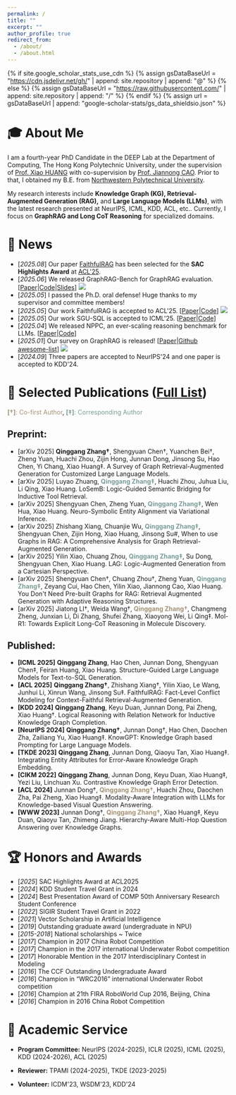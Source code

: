 ```yaml
---
permalink: /
title: ""
excerpt: ""
author_profile: true
redirect_from: 
  - /about/
  - /about.html
---
```


{% if site.google_scholar_stats_use_cdn %}
{% assign gsDataBaseUrl = "https://cdn.jsdelivr.net/gh/" | append: site.repository | append: "@" %}
{% else %}
{% assign gsDataBaseUrl = "https://raw.githubusercontent.com/" | append: site.repository | append: "/" %}
{% endif %}
{% assign url = gsDataBaseUrl | append: "google-scholar-stats/gs_data_shieldsio.json" %}

<span class='anchor' id='about-me'></span>

# 🎓 About Me

I am a fourth-year PhD Candidate in the DEEP Lab at the Department of Computing, The Hong Kong Polytechnic University, under the supervision of [Prof. Xiao HUANG](https://www4.comp.polyu.edu.hk/~xiaohuang/index.html) with co-supervision by [Prof. Jiannong CAO](https://www4.comp.polyu.edu.hk/~csjcao/). Prior to that, I obtained my B.E. from [Northwestern Polytechnical University](https://www.nwpu.edu.cn/).

My research interests include **Knowledge Graph (KG), Retrieval-Augmented Generation (RAG),** and **Large Language Models (LLMs)**, with the latest research presented at NeurIPS, ICML, KDD, ACL, etc.. Currently, I focus on **GraphRAG and Long CoT Reasoning** for specialized domains.

# 🎉 News
- [*2025.08*] Our paper [FaithfulRAG](https://arxiv.org/abs/2506.08938) has been selected for the **SAC Highlights Award** at [ACL'25](https://2025.aclweb.org/program/awards/#sac-highlights).
- [*2025.06*] We released GraphRAG-Bench for GraphRAG evaluation. [[Paper](https://arxiv.org/abs/2506.05690)\|[Code](https://github.com/GraphRAG-Bench/GraphRAG-Benchmark)\|[Slides](https://docs.google.com/presentation/d/1q8K2RgsDYktkEIDp9Lqpb9WwBCBHT_L5/edit?slide=id.p1#slide=id.p1)] [![](https://img.shields.io/github/stars/GraphRAG-Bench/GraphRAG-Benchmark)](https://github.com/GraphRAG-Bench/GraphRAG-Benchmark)
- [*2025.05*] I passed the Ph.D. oral defense! Huge thanks to my supervisor and committee members!
- [*2025.05*] Our work FaithfulRAG is accepted to ACL'25. [[Paper](https://arxiv.org/abs/2506.08938)\|[Code](https://github.com/XMUDeepLIT/Faithful-RAG)] [![](https://img.shields.io/github/stars/XMUDeepLIT/Faithful-RAG)](https://github.com/XMUDeepLIT/Faithful-RAG)
- [*2025.05*] Our work SGU-SQL is accepted to ICML'25. [[Paper](https://arxiv.org/abs/2402.13284)\|[Code](https://github.com/Qing145/Text-to-SQL)] 
- [*2025.04*] We released NPPC, an ever-scaling reasoning benchmark for LLMs. [[Paper](https://arxiv.org/abs/2504.11239)\|[Code](https://github.com/SMU-DIGA/nppc)]
- [*2025.01*] Our survey on GraphRAG is released! [[Paper](https://arxiv.org/abs/2501.13958)\|[Github awesome-list](https://github.com/DEEP-PolyU/Awesome-GraphRAG)] [![](https://img.shields.io/github/stars/DEEP-PolyU/Awesome-GraphRAG)](https://github.com/DEEP-PolyU/Awesome-GraphRAG)
- [*2024.09*] Three papers are accepted to NeurIPS'24 and one paper is accepted to KDD'24.

# 📔 Selected Publications ([Full List](https://scholar.google.com/citations?user=eF8PATI7r3IC&hl=en))
<span style="color: #a39274">**[†]**: Co-first Author</span>, <span style="color: #7A9D96">**[‡]**: Corresponding Author</span>

## Preprint:
- [arXiv 2025] **Qinggang Zhang†**, Shengyuan Chen†, Yuanchen Bei†, Zheng Yuan, Huachi Zhou, Zijin Hong, Junnan Dong, Jinsong Su, Hao Chen, Yi Chang, Xiao Huang‡. A Survey of Graph Retrieval-Augmented Generation for Customized Large Language Models.
- [arXiv 2025] Luyao Zhuang, <span style="color: #7A9D96">**Qinggang Zhang‡**</span>, Huachi Zhou, Juhua Liu, Li Qing, Xiao Huang. LoSemB: Logic-Guided Semantic Bridging for Inductive Tool Retrieval.
- [arXiv 2025] Shengyuan Chen, Zheng Yuan, <span style="color: #7A9D96">**Qinggang Zhang‡**</span>, Wen Hua, Xiao Huang. Neuro-Symbolic Entity Alignment via Variational Inference.
- [arXiv 2025] Zhishang Xiang, Chuanjie Wu, <span style="color: #7A9D96">**Qinggang Zhang‡**</span>, Shengyuan Chen, Zijin Hong, Xiao Huang, Jinsong Su#, When to use Graphs in RAG: A Comprehensive Analysis for Graph Retrieval-Augmented Generation.
- [arXiv 2025] Yilin Xiao, Chuang Zhou, <span style="color: #7A9D96">**Qinggang Zhang‡**</span>, Su Dong, Shengyuan Chen, Xiao Huang. LAG: Logic-Augmented Generation from a Cartesian Perspective.
- [arXiv 2025] Shengyuan Chen†, Chuang Zhou†, Zheng Yuan, <span style="color: #7A9D96">**Qinggang Zhang‡**</span>, Zeyang Cui, Hao Chen, Yilin Xiao, Jiannong Cao, Xiao Huang. You Don't Need Pre-built Graphs for RAG: Retrieval Augmented Generation with Adaptive Reasoning Structures.
- [arXiv 2025] Jiatong LI†, Weida Wang†, <span style="color: #a39274">**Qinggang Zhang†**</span>, Changmeng Zheng, Junxian Li, Di Zhang, Shufei Zhang, Xiaoyong Wei, Li Qing‡. Mol-R1: Towards Explicit Long-CoT Reasoning in Molecule Discovery. 

## Published:
- **[ICML 2025]** **Qinggang Zhang**, Hao Chen, Junnan Dong, Shengyuan Chen‡, Feiran Huang, Xiao Huang. Structure-Guided Large Language Models for Text-to-SQL Generation.
- **[ACL 2025]** **Qinggang Zhang†**, Zhishang Xiang†, Yilin Xiao, Le Wang, Junhui Li, Xinrun Wang, Jinsong Su‡.
FaithfulRAG: Fact-Level Conflict Modeling for Context-Faithful Retrieval-Augmented Generation.
- **[KDD 2024]** **Qinggang Zhang**, Keyu Duan, Junnan Dong, Pai Zheng, Xiao Huang†. Logical Reasoning with Relation Network for Inductive Knowledge Graph Completion.
- **[NeurIPS 2024]** **Qinggang Zhang†**, Junnan Dong†, Hao Chen, Daochen Zha, Zailiang Yu, Xiao Huang‡. KnowGPT: Knowledge Graph based Prompting for Large Language Models.
- **[TKDE 2023]** **Qinggang Zhang**, Junnan Dong, Qiaoyu Tan, Xiao Huang‡. Integrating Entity Attributes for Error-Aware Knowledge Graph Embedding.
- **[CIKM 2022]** **Qinggang Zhang**, Junnan Dong, Keyu Duan, Xiao Huang‡, Yezi Liu, Linchuan Xu. Contrastive Knowledge Graph Error Detection.
- **[ACL 2024]** Junnan Dong†, <span style="color: #a39274">**Qinggang Zhang†**</span>, Huachi Zhou, Daochen Zha, Pai Zheng, Xiao Huang‡. Modality-Aware Integration with LLMs for Knowledge-based Visual Question Answering. 
- **[WWW 2023]** Junnan Dong†, <span style="color: #a39274">**Qinggang Zhang†**</span>, Xiao Huang‡, Keyu Duan, Qiaoyu Tan, Zhimeng Jiang. Hierarchy-Aware Multi-Hop Question Answering over Knowledge Graphs.


# 🏆 Honors and Awards
- [*2025*] SAC Highlights Award at ACL2025
- [*2024*] KDD Student Travel Grant in 2024
- [*2024*] Best Presentation Award of COMP 50th Anniversary Research Student Conference
- [*2022*] SIGIR Student Travel Grant in 2022
- [*2021*] Vector Scholarship in Artificial Intelligence
- [*2019*] Outstanding graduate award (undergraduate in NPU)
- [*2015-2018*] National scholarships ~ Twice
- [*2017*] Champion in 2017 China Robot Competition
- [*2017*] Champion in the 2017 international Underwater Robot competition
- [*2017*] Honorable Mention in the 2017 Interdisciplinary Contest in Modeling
- [*2016*] The CCF Outstanding Undergraduate Award
- [*2016*] Champion in “WRC2016” international Underwater Robot competition
- [*2016*] Champion at 21th FIRA RoboWorld Cup 2016, Beijing, China
- [*2016*] Champion in 2016 China Robot Competition

# 💼 Academic Service

- **Program Committee:** NeurIPS (2024-2025), ICLR (2025), ICML (2025), KDD (2024-2026), ACL (2025)

- **Reviewer:** TPAMI (2024-2025), TKDE (2023-2025)
  
- **Volunteer:** ICDM'23, WSDM'23, KDD'24

<!-- - **Teaching Assistant:** Big Data Analytics (2023 Spring/ 2022 Spring); Object-oriented Programming (2022 Fall); Discrete Mathematics (2021 Fall); Human Computer Interaction (2021 Spring); Computer Networking (2020 Spring); Information Systems (2019 Fall) -->

